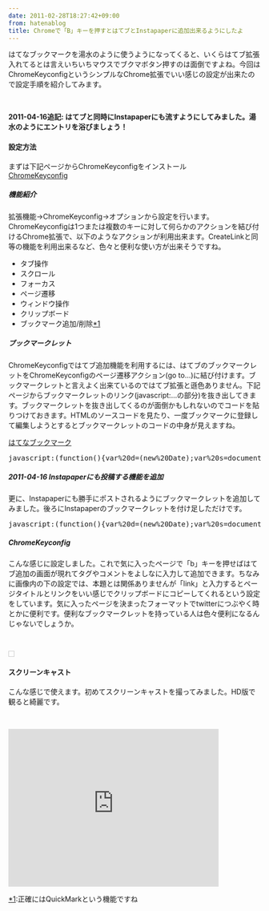 ```yaml
---
date: 2011-02-28T18:27:42+09:00
from: hatenablog
title: Chromeで「B」キーを押すとはてブとInstapaperに追加出来るようにしたよ
---
```


<p>はてなブックマークを湯水のように使うようになってくると、いくらはてブ拡張入れてるとは言えいちいちマウスでブクマボタン押すのは面倒ですよね。今回はChromeKeyconfigというシンプルなChrome拡張でいい感じの設定が出来たので設定手順を紹介してみます。</p><br>
<p><b>2011-04-16追記: はてブと同時にInstapaperにも流すようにしてみました。湯水のようにエントリを浴びましょう！</b></p><p></p>

<div class="section">
    <h4>設定方法</h4>
    <p>まずは下記ページからChromeKeyconfigをインストール<br>
<a href="https://chrome.google.com/extensions/detail/okneonigbfnolfkmfgjmaeniipdjkgkl?hl=ja">ChromeKeyconfig</a></p>
<p></p>

<div class="section">
    <h5>機能紹介</h5>
    <p>拡張機能→ChromeKeyconfig→オプションから設定を行います。ChromeKeyconfigは1つまたは複数のキーに対して何らかのアクションを結び付けるChrome拡張で、以下のようなアクションが利用出来ます。CreateLinkと同等の機能を利用出来るなど、色々と便利な使い方が出来そうですね。</p>

<ul>
<li>タブ操作</li>
<li>スクロール</li>
<li>フォーカス</li>
<li>ページ遷移</li>
<li>ウィンドウ操作</li>
<li>クリップボード</li>
<li>ブックマーク追加/削除<a href="#f1" name="fn1" title="正確にはQuickMarkという機能ですね">*1</a>
</li>
</ul>
</div>
<div class="section">
    <h5>ブックマークレット</h5>
    <p>ChromeKeyconfigではてブ追加機能を利用するには、はてブのブックマークレットをChromeKeyconfigのページ遷移アクション(go to...)に結び付けます。ブックマークレットと言えよく出来ているのではてブ拡張と遜色ありません。下記ページからブックマークレットのリンク(javascript:...の部分)を抜き出してきます。ブックマークレットを抜き出してくるのが面倒かもしれないのでコードを貼りつけておきます。HTMLのソースコードを見たり、一度ブックマークに登録して編集しようとするとブックマークレットのコードの中身が見えますね。</p>
<p><a href="http://b.hatena.ne.jp/register">はてなブックマーク</a></p>
<pre class="code lang-javascript" data-lang="javascript" data-unlink>javascript:(<span class="synIdentifier">function</span>()<span class="synIdentifier">{var</span>%20d=(<span class="synStatement">new</span>%20Date);<span class="synIdentifier">var</span>%20s=<span class="synStatement">document</span>.createElement(<span class="synConstant">'script'</span>);s.charset=<span class="synConstant">'UTF-8'</span>;s.src=<span class="synConstant">'http://b.hatena.ne.jp/js/Hatena/Bookmark/let.js?'</span>+d.getFullYear()+d.getMonth()+d.getDate();(<span class="synStatement">document</span>.getElementsByTagName(<span class="synConstant">'head'</span>)<span class="synIdentifier">[</span>0<span class="synIdentifier">]</span>||<span class="synStatement">document</span>.body).appendChild(s);<span class="synIdentifier">}</span>)();
</pre>
</div>
<div class="section">
    <h5>2011-04-16 Instapaperにも投稿する機能を追加</h5>
    <p>更に、Instapaperにも勝手にポストされるようにブックマークレットを追加してみました。後ろにInstapaperのブックマークレットを付け足しただけです。</p>
<pre class="code lang-javascript" data-lang="javascript" data-unlink>javascript:(<span class="synIdentifier">function</span>()<span class="synIdentifier">{var</span>%20d=(<span class="synStatement">new</span>%20Date);<span class="synIdentifier">var</span>%20s=<span class="synStatement">document</span>.createElement(<span class="synConstant">'script'</span>);s.charset=<span class="synConstant">'UTF-8'</span>;s.src=<span class="synConstant">'http://b.hatena.ne.jp/js/Hatena/Bookmark/let.js?'</span>+d.getFullYear()+d.getMonth()+d.getDate();(<span class="synStatement">document</span>.getElementsByTagName(<span class="synConstant">'head'</span>)<span class="synIdentifier">[</span>0<span class="synIdentifier">]</span>||<span class="synStatement">document</span>.body).appendChild(s);<span class="synIdentifier">function</span> iprl5()<span class="synIdentifier">{var</span> d=<span class="synStatement">document</span>,z=d.createElement(<span class="synConstant">'scr'</span>+<span class="synConstant">'ipt'</span>),b=d.body,l=d.<span class="synStatement">location</span>;<span class="synStatement">try</span><span class="synIdentifier">{</span><span class="synStatement">if</span>(!b)<span class="synStatement">throw</span>(0);d.title=<span class="synConstant">'(Saving...) '</span>+d.title;z.setAttribute(<span class="synConstant">'src'</span>,l.protocol+<span class="synConstant">'//www.instapaper.com/j/O9ZRYrDIoUI3?u='</span>+encodeURIComponent(l.href)+<span class="synConstant">'&amp;t='</span>+(<span class="synStatement">new</span> <span class="synType">Date</span>().getTime()));b.appendChild(z);<span class="synIdentifier">}</span><span class="synStatement">catch</span>(e)<span class="synIdentifier">{</span><span class="synStatement">alert</span>(<span class="synConstant">'Please wait until the page has loaded.'</span>);<span class="synIdentifier">}}</span>iprl5();void(0)<span class="synIdentifier">}</span>)();
</pre>
</div>
<div class="section">
    <h5>ChromeKeyconfig</h5>
    <p>こんな感じに設定しました。これで気に入ったページで「b」キーを押せばはてブ追加の画面が現れてタグやコメントをよしなに入力して追加できます。ちなみに画像内の下の設定では、本題とは関係ありませんが「link」と入力するとページタイトルとリンクをいい感じでクリップボードにコピーしてくれるという設定をしています。気に入ったページを決まったフォーマットでtwitterにつぶやく時とかに便利です。便利なブックマークレットを持っている人は色々便利になるんじゃないでしょうか。</p>
<br>
<p><img src="http://gyazo.com/1d4340f0d6277e219cd10dc26d5a81c6.png" alt="" style="border:solid 1px #ccc;padding:5px"></p>
<p></p>

</div>
</div>
<div class="section">
    <h4>スクリーンキャスト</h4>
    <p>こんな感じで使えます。初めてスクリーンキャストを撮ってみました。HD版で観ると綺麗です。</p>
<br>
<p><iframe width="420" height="315" src="http://www.youtube.com/embed/ZnhEdbcVz8c?wmode=transparent" frameborder="0" allowfullscreen></iframe></p>

</div><div class="footnote">
<p class="footnote"><a href="#fn1" name="f1" class="footnote-number">*1</a><span class="footnote-delimiter">:</span><span class="footnote-text">正確にはQuickMarkという機能ですね</span></p>
</div>
